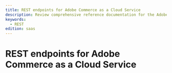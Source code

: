 ```yaml
---
title: REST endpoints for Adobe Commerce as a Cloud Service
description: Review comprehensive reference documentation for the Adobe Commerce as a Cloud Service REST API schema.
keywords:
  - REST
edition: saas
--- 
```


# REST endpoints for Adobe Commerce as a Cloud Service

<RedoclyAPIBlock src='/src/openapi/accs-schema.yaml' />
